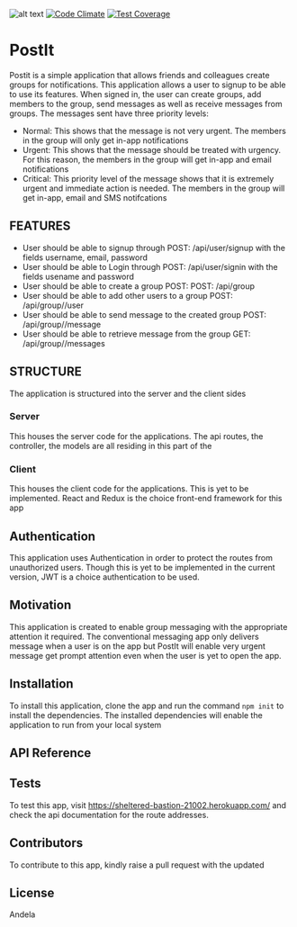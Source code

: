 ![alt text](https://travis-ci.org/Kenec/PostIt.svg?branch=master)  [![Code Climate](https://codeclimate.com/github/codeclimate/codeclimate/badges/gpa.svg)](https://codeclimate.com/github/codeclimate/codeclimate) [![Test Coverage](https://codeclimate.com/github/codeclimate/codeclimate/badges/coverage.svg)](https://codeclimate.com/github/codeclimate/codeclimate/coverage)


# PostIt

Postit is a simple application that allows friends and colleagues create groups for notifications. This application allows a user to signup to be able 
to use its features. When signed in, the user can create groups, add members to the group, send messages as well as receive messages from groups. The messages
sent have three priority levels:

- Normal: This shows that the message is not very urgent. The members in the group will only get in-app notifications
- Urgent: This shows that the message should be treated with urgency. For this reason, the members in the group will get in-app and email notifications
- Critical: This priority level of the message shows that it is extremely urgent and immediate action is needed. The members in the group will get in-app, email and SMS
notifcations


## FEATURES
- User should be able to signup through POST: /api/user/signup with the fields username, email, password
- User should be able to Login through POST: /api/user/signin with the fields usename and password
- User should be able to create a group POST: POST: /api/group
- User should be able to add other users to a group POST: /api/group/<group id>/user
- User should be able to send message to the created group POST: /api/group/<group id>/message
- User should be able to retrieve message from the group GET: /api/group/<group id>/messages


## STRUCTURE

The application is structured into the server and the client sides


### Server
This houses the server code for the applications. The api routes, the controller, the models are all residing in this part of the 

### Client
This houses the client code for the applications. This is yet to be implemented. React and Redux is the choice front-end framework for this app


## Authentication
This application uses Authentication in order to protect the routes from unauthorized users. Though this is yet to be implemented in the current version, JWT is a choice
authentication to be used.


## Motivation
This application is created to enable group messaging with the appropriate attention it required. The conventional messaging app only delivers message when
a user is on the app but PostIt will enable very urgent message get prompt attention even when the user is yet to open the app.


## Installation
To install this application, clone the app and run the command `npm init` to install the dependencies.
The installed dependencies will enable the application to run from your local system


## API Reference



## Tests
To test this app, visit https://sheltered-bastion-21002.herokuapp.com/ and check the api documentation for the route addresses.


## Contributors
To contribute to this app, kindly raise a pull request with the updated 

## License
Andela
